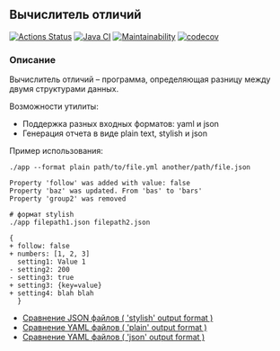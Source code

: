 ## Вычислитель отличий

[![Actions Status](https://github.com/av-starodub/java-project-71/workflows/hexlet-check/badge.svg)](https://github.com/av-starodub/java-project-71/actions)
[![Java CI](https://github.com/av-starodub/java-project-71/actions/workflows/javaci.yml/badge.svg)](https://github.com/av-starodub/java-project-71/actions/workflows/javaci.yml)
[![Maintainability](https://api.codeclimate.com/v1/badges/1bab56c13d765ad0e2a8/maintainability)](https://codeclimate.com/github/av-starodub/java-project-71/maintainability)
[![codecov](https://codecov.io/gh/av-starodub/java-project-71/branch/main/graph/badge.svg?token=XGDU7QTSQJ)](https://codecov.io/gh/av-starodub/java-project-71)

### Описание

Вычислитель отличий – программа, определяющая разницу между двумя структурами данных.

Возможности утилиты:
* Поддержка разных входных форматов: yaml и json
* Генерация отчета в виде plain text, stylish и json

Пример использования:
```# формат plain
./app --format plain path/to/file.yml another/path/file.json

Property 'follow' was added with value: false
Property 'baz' was updated. From 'bas' to 'bars'
Property 'group2' was removed

# формат stylish
./app filepath1.json filepath2.json

{
+ follow: false
+ numbers: [1, 2, 3]
  setting1: Value 1
- setting2: 200
- setting3: true
+ setting3: {key=value}
+ setting4: blah blah
  }
```
* [Сравнение JSON файлов ( 'stylish' output format )](https://asciinema.org/a/mUhFoqS1xFXZI0F3QgIsR0eH1)
* [Сравнение YAML файлов ( 'plain' output format )](https://asciinema.org/a/LUmmorIb6Wc3LyNueXaNiijQ6)
* [Сравнение YAML файлов ( 'json' output format )](https://asciinema.org/a/oFseBpRAyiLB1GtUQgmKyt7sh)
